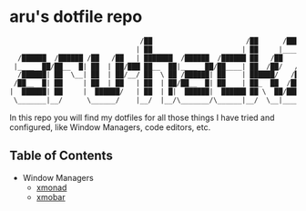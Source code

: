# aru's dotfile repo

```txt
                                /██                       /██      /████████
                               | ██                      | ██     |_____ ██/
  /██████  /██████ /██   /██   | ███████  /██████  /██████ ██   /██    /██/
 |____  ██/██__  █| ██  | ██/███ ██__  ██|____  ██/██____| ██  /██/   /██/
  /██████| ██  \__| ██  | ██/__/ ██  \ ██ /██████| ██    | ██████/   /██/
 /██__  █| ██     | ██  | ██   | ██  | ██/██__  █| ██    | ██_  ██  /██/
|  ██████| ██     |  ██████/   | ██  | █|  ██████|  ██████ ██ \  ██/████████
 \_______|__/      \______/    |__/  |__/\_______/\______|__/  \__|________/
```

In this repo you will find my dotfiles for all those things I have tried and
configured, like Window Managers, code editors, etc.

## Table of Contents

- Window Managers
  - [xmonad](./xmonad/)
  - [xmobar](./xmobar/)
